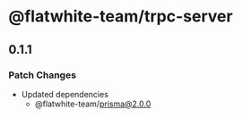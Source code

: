 # @flatwhite-team/trpc-server

## 0.1.1

### Patch Changes

- Updated dependencies
  - @flatwhite-team/prisma@2.0.0
